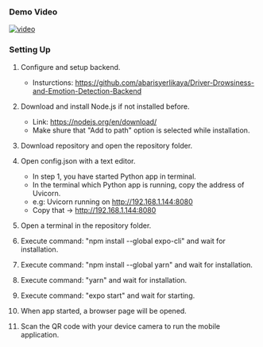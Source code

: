 ### Demo Video
[![video](https://lh4.googleusercontent.com/qugnRG7XtZU49johuurKtXfRukESjHUyhUy0yrFgSCleSe00dXbNwm_LmZjx7tqkYGv6ZR54ibhDnMU3RzcY=w640-h360-k-rw-pd)](https://drive.google.com/file/d/1ZeNc7NxNNsgtP-5VKJlWk_p33rPgd4Q8)

### Setting Up

1. Configure and setup backend.

   - Insturctions: https://github.com/abarisyerlikaya/Driver-Drowsiness-and-Emotion-Detection-Backend

2. Download and install Node.js if not installed before.

   - Link: https://nodejs.org/en/download/
   - Make shure that "Add to path" option is selected while installation.

3. Download repository and open the repository folder.

4. Open config.json with a text editor.

   - In step 1, you have started Python app in terminal.
   - In the terminal which Python app is running, copy the address of Uvicorn.
   - e.g: Uvicorn running on http://192.168.1.144:8080
   - Copy that -> http://192.168.1.144:8080

5. Open a terminal in the repository folder.

6. Execute command: "npm install --global expo-cli" and wait for installation.

7. Execute command: "npm install --global yarn" and wait for installation.

8. Execute command: "yarn" and wait for installation.

9. Execute command: "expo start" and wait for starting.

10. When app started, a browser page will be opened.

11. Scan the QR code with your device camera to run the mobile application.
